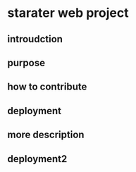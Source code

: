 # starater web project
## introudction
## purpose
## how to contribute
## deployment
## more description
## deployment2